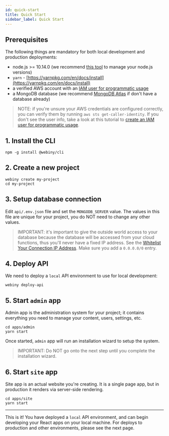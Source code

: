 ```yaml
---
id: quick-start
title: Quick Start
sidebar_label: Quick Start
---
```



## Prerequisites

The following things are mandatory for both local development and production deployments:

- node.js >= 10.14.0 (we recommend [this tool](https://www.npmjs.com/package/n) to manage your node.js versions)
- `yarn` - [https://yarnpkg.com/en/docs/install](https://yarnpkg.com/en/docs/install)
- a verified AWS account with an [IAM user for programmatic usage](https://www.youtube.com/watch?v=tgb_MRVylWw)
- a MongoDB database (we recommend [MongoDB Atlas](https://docs.atlas.mongodb.com/getting-started/) if don't have a database already)

> NOTE: if you're unsure your AWS credentials are configured correctly, you can verify them by running `aws sts get-caller-identity`.
  If you don't see the user info, take a look at this tutorial to [create an IAM user for programmatic usage](https://www.youtube.com/watch?v=tgb_MRVylWw).

## 1. Install the CLI

```
npm -g install @webiny/cli
```

## 2. Create a new project

```
webiny create my-project
cd my-project
```

## 3. Setup database connection

Edit `api/.env.json` file and set the `MONGODB_SERVER` value. The values in this file are unique for your project, you do NOT need to change any other values.

> IMPORTANT: it's important to give the outside world access to your database because the database will be accessed from your cloud functions, thus you'll never have a fixed IP address. See the [Whitelist Your Connection IP Address](https://docs.atlas.mongodb.com/getting-started/#whitelist-your-connection-ip-address). Make sure you add a `0.0.0.0/0` entry.

## 4. Deploy API

We need to deploy a `local` API environment to use for local development:

```
webiny deploy-api
```

## 5. Start `admin` app

Admin app is the administration system for your project; it contains everything you need to manage your content, users, settings, etc.

```
cd apps/admin
yarn start
```

Once started, `admin` app will run an installation wizard to setup the system. 

> IMPORTANT: Do NOT go onto the next step until you complete the installation wizard.

## 6. Start `site` app

Site app is an actual website you're creating. It is a single page app, but in production it renders via server-side rendering.

```
cd apps/site
yarn start
```

---

This is it! You have deployed a `local` API environment, and can begin developing your React apps on your local machine. For deploys to production and other environments, please see the next page.

